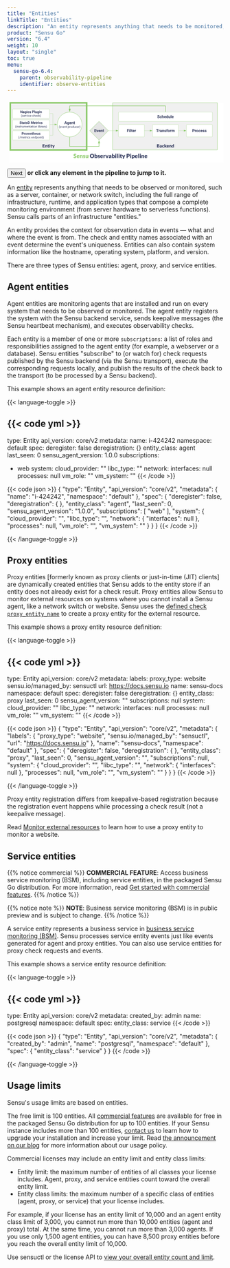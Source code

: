 ```yaml
---
title: "Entities"
linkTitle: "Entities"
description: "An entity represents anything that needs to be monitored, including the full range of infrastructure, runtime, and application types that compose a complete monitoring environment, from server hardware to serverless functions. Read this doc to learn about entities."
product: "Sensu Go"
version: "6.4"
weight: 10
layout: "single"
toc: true
menu:
  sensu-go-6.4:
    parent: observability-pipeline
    identifier: observe-entities
---
```


<svg xmlns="http://www.w3.org/2000/svg" xmlns:xlink="http://www.w3.org/1999/xlink" xmlns:lucid="lucid" viewBox="0 0 1400 405" preserveAspectRatio="xMidYMid meet"><g transform="translate(14.423076923077076 20)" lucid:page-tab-id="0_0"><path d="M0 0h1823.08v553.85H0z" fill="#fff"/><a xlink:href="../observe-schedule/" target="_top"><path d="M668.26 0H1346v304.26H668.26z" stroke="#89c967" stroke-width="2" fill="#f0f0f0"/><path class="lucid-link lucid-hotspot lucid-overlay-hotspot" d="M668.26 0H1346v304.26H668.26z" fill="none"/></a><a xlink:href="../observe-filter/" target="_top"><path d="M706 143c0-1.66 1.34-3 3-3h161.7c1.67 0 3 1.34 3 3v74c0 1.66-1.33 3-3 3H709c-1.66 0-3-1.34-3-3z" stroke="#89c967" fill="#fff"/><use xlink:href="#a" transform="matrix(1,0,0,1,711.0000194281504,145) translate(49.23988381410256 43.76402243589744)"/><path class="lucid-link lucid-hotspot lucid-overlay-hotspot" d="M706 143c0-1.66 1.34-3 3-3h161.7c1.67 0 3 1.34 3 3v74c0 1.66-1.33 3-3 3H709c-1.66 0-3-1.34-3-3z" fill="none"/></a><a xlink:href="../observe-transform/" target="_top"><path d="M926 143c0-1.66 1.34-3 3-3h161.7c1.67 0 3 1.34 3 3v74c0 1.66-1.33 3-3 3H929c-1.66 0-3-1.34-3-3z" stroke="#89c967" fill="#fff"/><use xlink:href="#b" transform="matrix(1,0,0,1,931.0000194281495,145) translate(18.72230568910257 43.76402243589744)"/><path class="lucid-link lucid-hotspot lucid-overlay-hotspot" d="M926 143c0-1.66 1.34-3 3-3h161.7c1.67 0 3 1.34 3 3v74c0 1.66-1.33 3-3 3H929c-1.66 0-3-1.34-3-3z" fill="none"/></a><a xlink:href="../observe-process/" target="_top"><path d="M1146 143c0-1.66 1.34-3 3-3h161.7c1.67 0 3 1.34 3 3v74c0 1.66-1.33 3-3 3H1149c-1.66 0-3-1.34-3-3z" stroke="#89c967" fill="#fff"/><use xlink:href="#c" transform="matrix(1,0,0,1,1151.0000194281486,145) translate(32.23142027243589 43.76402243589744)"/><path class="lucid-link lucid-hotspot lucid-overlay-hotspot" d="M1146 143c0-1.66 1.34-3 3-3h161.7c1.67 0 3 1.34 3 3v74c0 1.66-1.33 3-3 3H1149c-1.66 0-3-1.34-3-3z" fill="none"/></a><path d="M641.9 180h47.22" stroke="#89c967" fill="none"/><path d="M641.93 180.5h-1.02l.5-.5-.5-.5h1.03z" fill="#89c967"/><path d="M703.88 180l-14.26 4.64v-9.28z" stroke="#89c967" fill="#89c967"/><path d="M874.7 180h34.42" stroke="#89c967" fill="none"/><path d="M874.72 180.5h-.5v-1h.5z" fill="#89c967"/><path d="M923.88 180l-14.26 4.64v-9.28z" stroke="#89c967" fill="#89c967"/><path d="M1094.7 180h34.42" stroke="#89c967" fill="none"/><path d="M1094.72 180.5h-.5v-1h.5z" fill="#89c967"/><path d="M1143.88 180l-14.26 4.64v-9.28z" stroke="#89c967" fill="#89c967"/><a xlink:href="../observe-entities/" target="_top"><path d="M5.58 0H500v304.26H5.58z" stroke="#89c967" stroke-width="10" fill="#f0f0f0"/><path class="lucid-link lucid-hotspot lucid-overlay-hotspot" d="M5.58 0H500v304.26H5.58z" fill="none"/></a><path d="M261 70h20.43v69.5" stroke="#89c967" fill="none"/><path d="M261 70.5h-.5v-1h.5z" fill="#89c967"/><path d="M281.43 139.5v.5M261 140h31.62" stroke="#89c967" fill="none"/><path d="M261 140.5h-.5v-1h.5z" fill="#89c967"/><path d="M307.38 140l-14.26 4.64v-9.28z" stroke="#89c967" fill="#89c967"/><path d="M261 210h20.43v-69.5" stroke="#89c967" fill="none"/><path d="M261 210.5h-.5v-1h.5z" fill="#89c967"/><path d="M281.43 140.5v-.5" stroke="#89c967" fill="none"/><path d="M390 222.5v58.9h190v-19.37" stroke="#89c967" stroke-width="3" fill="none"/><path d="M390 221h.7l.8-.03v1.57h-3v-1.6z" fill="#89c967"/><path d="M580 246.27l4.64 14.26h-9.28z" stroke="#89c967" stroke-width="3" fill="#89c967"/><a xlink:href="../observe-schedule/" target="_top"><path d="M899.36 260h221v40h-221z" stroke="#000" stroke-opacity="0" stroke-width="2" fill-opacity="0"/><use xlink:href="#d" transform="matrix(1,0,0,1,899.3635801059468,260) translate(53.80288461538462 28.471153846153847)"/><path class="lucid-link lucid-hotspot lucid-overlay-hotspot" d="M899.36 260h221v40h-221z" fill="none"/></a><a xlink:href="../observe-entities/" target="_top"><path d="M141 260h223.6v44.26H141z" stroke="#000" stroke-opacity="0" stroke-width="2" fill-opacity="0"/><use xlink:href="#e" transform="matrix(1,0,0,1,140.98668036289064,260) translate(71.86057692307692 28.471153846153847)"/><path class="lucid-link lucid-hotspot lucid-overlay-hotspot" d="M141 260h223.6v44.26H141z" fill="none"/></a><a xlink:href="../observe-events/" target="_top"><path d="M580 120l60 60-60 60-60-60z" stroke="#89c967" stroke-width="2" fill="#e5e5e5"/><use xlink:href="#f" transform="matrix(1,0,0,1,525,125) translate(23.611478365384613 63.76402243589744)"/><path class="lucid-link lucid-hotspot lucid-overlay-hotspot" d="M580 120l60 60-60 60-60-60z" fill="none"/></a><a xlink:href="../observe-schedule/" target="_top"><path d="M470 140c0 44.18-35.82 80-80 80s-80-35.82-80-80 35.82-80 80-80 80 35.82 80 80z" stroke="#89c967" stroke-width="2" fill="#fff"/><use xlink:href="#g" transform="matrix(1,0,0,1,315,65) translate(40.61373197115385 72.49599358974359)"/><use xlink:href="#h" transform="matrix(1,0,0,1,315,65) translate(4.678109975961533 96.59705528846155)"/><use xlink:href="#i" transform="matrix(1,0,0,1,315,65) translate(62.35163762019231 96.59705528846155)"/><path class="lucid-link lucid-hotspot lucid-overlay-hotspot" d="M470 140c0 44.18-35.82 80-80 80s-80-35.82-80-80 35.82-80 80-80 80 35.82 80 80z" fill="none"/></a><path d="M390 221.5V261h10.35v-44.62" stroke="#000" stroke-opacity="0" fill="none"/><path d="M400.35 201.62l4.64 14.26h-9.28z" stroke="#000" stroke-opacity="0" fill-opacity="0"/><a xlink:href="../observe-schedule/" target="_top"><path d="M20 43c0-1.66 1.34-3 3-3h234c1.66 0 3 1.34 3 3v54c0 1.66-1.34 3-3 3H23c-1.66 0-3-1.34-3-3z" stroke="#89c967" fill="#fff"/><use xlink:href="#j" transform="matrix(1,0,0,1,25,45) translate(44.63585486778845 21.400490785256405)"/><use xlink:href="#k" transform="matrix(1,0,0,1,25,45) translate(121.06908553685898 21.400490785256405)"/><use xlink:href="#l" transform="matrix(1,0,0,1,25,45) translate(50.15249399038461 44.719050480769226)"/><use xlink:href="#m" transform="matrix(1,0,0,1,25,45) translate(122.50262920673077 44.719050480769226)"/><path class="lucid-link lucid-hotspot lucid-overlay-hotspot" d="M20 43c0-1.66 1.34-3 3-3h234c1.66 0 3 1.34 3 3v54c0 1.66-1.34 3-3 3H23c-1.66 0-3-1.34-3-3z" fill="none"/></a><a xlink:href="../observe-schedule/" target="_top"><path d="M20 113c0-1.66 1.34-3 3-3h234c1.66 0 3 1.34 3 3v54c0 1.66-1.34 3-3 3H23c-1.66 0-3-1.34-3-3z" stroke="#89c967" fill="#fff"/><use xlink:href="#n" transform="matrix(1,0,0,1,25,115) translate(40.292186247996796 21.400490785256405)"/><use xlink:href="#o" transform="matrix(1,0,0,1,25,115) translate(112.97879732572116 21.400490785256405)"/><use xlink:href="#p" transform="matrix(1,0,0,1,25,115) translate(11.991436298076906 44.719050480769226)"/><use xlink:href="#q" transform="matrix(1,0,0,1,25,115) translate(158.83263221153848 44.719050480769226)"/><path class="lucid-link lucid-hotspot lucid-overlay-hotspot" d="M20 113c0-1.66 1.34-3 3-3h234c1.66 0 3 1.34 3 3v54c0 1.66-1.34 3-3 3H23c-1.66 0-3-1.34-3-3z" fill="none"/></a><a xlink:href="../observe-schedule/" target="_top"><path d="M20 183c0-1.66 1.34-3 3-3h234c1.66 0 3 1.34 3 3v54c0 1.66-1.34 3-3 3H23c-1.66 0-3-1.34-3-3z" stroke="#89c967" fill="#fff"/><use xlink:href="#r" transform="matrix(1,0,0,1,25,185) translate(53.57515775240384 21.400490785256405)"/><use xlink:href="#s" transform="matrix(1,0,0,1,25,185) translate(32.30675330528845 44.719050480769226)"/><use xlink:href="#t" transform="matrix(1,0,0,1,25,185) translate(116.04698768028847 44.719050480769226)"/><path class="lucid-link lucid-hotspot lucid-overlay-hotspot" d="M20 183c0-1.66 1.34-3 3-3h234c1.66 0 3 1.34 3 3v54c0 1.66-1.34 3-3 3H23c-1.66 0-3-1.34-3-3z" fill="none"/></a><a xlink:href="../" target="_top"><path d="M400 320h507.7v44H400z" stroke="#000" stroke-opacity="0" stroke-width="2" fill-opacity="0"/><use xlink:href="#u" transform="matrix(1,0,0,1,400,320) translate(14.36940418397478 36.19764280232888)"/><use xlink:href="#v" transform="matrix(1,0,0,1,400,320) translate(119.95503095996753 36.19764280232888)"/><use xlink:href="#w" transform="matrix(1,0,0,1,400,320) translate(356.5049763247307 36.19764280232888)"/><path class="lucid-link lucid-hotspot lucid-overlay-hotspot" d="M400 320h507.7v44H400z" fill="none"/></a><a xlink:href="../observe-schedule/" target="_top"><path d="M706 63c0-1.66 1.34-3 3-3h601.7c1.67 0 3 1.34 3 3v54c0 1.66-1.33 3-3 3H709c-1.66 0-3-1.34-3-3z" stroke="#89c967" fill="#fff"/><use xlink:href="#x" transform="matrix(1,0,0,1,711.0000194281504,65) translate(245.60206330128204 33.76402243589744)"/><path class="lucid-link lucid-hotspot lucid-overlay-hotspot" d="M706 63c0-1.66 1.34-3 3-3h601.7c1.67 0 3 1.34 3 3v54c0 1.66-1.33 3-3 3H709c-1.66 0-3-1.34-3-3z" fill="none"/></a><path d="M518.1 180h-23.3v-40h-7.42" stroke="#000" stroke-opacity="0" fill="none"/><path d="M472.62 140l14.26-4.64v9.28z" stroke="#000" stroke-opacity="0" fill-opacity="0"/><path d="M1009.86 58V20H390v18.38" stroke="#89c967" stroke-width="3" fill="none"/><path d="M1011.36 59.5h-3v-1.54h3z" fill="#89c967"/><path d="M390 54.15l-4.64-14.27h9.28z" stroke="#89c967" stroke-width="3" fill="#89c967"/><defs><path fill="#2c3458" d="M1006-595H430V0H130v-1456h948v243H430v376h576v242" id="y"/><path fill="#2c3458" d="M416 0H126v-1082h290V0zM271-1212c-92 0-162-61-162-150s68-149 162-149c93 0 162 60 162 149s-70 150-162 150" id="z"/><path fill="#2c3458" d="M416 0H126v-1536h290V0" id="A"/><path fill="#2c3458" d="M457-330c2 83 25 111 111 112 32 0 60-2 85-7V-6c-57 17-115 26-175 26-203 0-310-102-310-307v-583H10v-212h158v-266h289v266h185v212H457v540" id="B"/><path fill="#2c3458" d="M1031-175C952-60 797 20 609 20 287 20 60-206 72-543c12-330 180-559 505-559 309 0 482 214 477 537v118H365c15 134 115 234 263 234 111 0 198-40 261-121zM770-644c5-139-62-226-194-224-130 1-191 97-208 224h402" id="C"/><path fill="#2c3458" d="M719-811c-143-24-279 1-319 103V0H111v-1082h273l8 129c74-124 180-175 331-136" id="D"/><g id="a"><use transform="matrix(0.012520032051282052,0,0,0.012520032051282052,0,0)" xlink:href="#y"/><use transform="matrix(0.012520032051282052,0,0,0.012520032051282052,14.047475961538462,0)" xlink:href="#z"/><use transform="matrix(0.012520032051282052,0,0,0.012520032051282052,20.845853365384617,0)" xlink:href="#A"/><use transform="matrix(0.012520032051282052,0,0,0.012520032051282052,27.64423076923077,0)" xlink:href="#B"/><use transform="matrix(0.012520032051282052,0,0,0.012520032051282052,36.30809294871795,0)" xlink:href="#C"/><use transform="matrix(0.012520032051282052,0,0,0.012520032051282052,50.16776842948718,0)" xlink:href="#D"/></g><path fill="#2c3458" d="M1226-1213H780V0H480v-1213H40v-243h1186v243" id="E"/><path fill="#2c3458" d="M552-1102c254-4 435 134 435 383v469c1 103 15 180 43 233V0H738c-13-26-23-58-29-97C639-19 548 20 436 20 238 20 64-113 68-304c5-258 212-357 496-357h133c11-137-29-227-160-227-90 0-156 45-156 131H92c15-231 213-342 460-345zM357-325c0 76 61 124 142 124 88 0 168-45 198-105v-186H589c-152 2-232 51-232 167" id="F"/><path fill="#2c3458" d="M750-692c-1-124-48-174-173-175-81 0-142 35-183 104V0H105v-1082h272l9 125c77-97 181-145 311-145 244 0 342 151 342 403V0H750v-692" id="G"/><path fill="#2c3458" d="M529-185c94 0 168-33 168-114 0-35-18-63-53-83s-91-39-168-55C219-491 90-600 90-765c0-208 203-337 432-337 246 0 451 124 453 349H686c-2-91-62-143-165-143-86 0-151 41-153 117 0 32 16 57 46 77 63 43 257 69 335 100 151 60 229 153 229 291C978-13 554 93 282-28 162-81 60-190 56-344h274c5 106 86 159 199 159" id="H"/><path fill="#2c3458" d="M190-1174c-11-296 244-440 544-363l-3 224c-24-6-53-9-88-9-109 0-163 51-163 153v87h215v212H480V0H190v-870H29v-212h161v-92" id="I"/><path fill="#2c3458" d="M579 20C257 20 58-214 66-551c8-331 182-551 511-551 324 0 514 231 514 572 0 319-198 550-512 550zm-2-888c-169 0-222 141-222 338 0 181 61 317 224 317 170 0 223-137 223-338 0-178-64-317-225-317" id="J"/><path fill="#2c3458" d="M741-689c-2-124-40-177-163-178-82 0-141 34-178 102V0H111v-1082h271l9 121c77-94 180-141 311-141 139 0 235 55 287 165 76-110 184-165 325-165 249 0 348 151 348 411V0h-290v-690c-2-123-39-176-163-177-87 0-147 41-180 124l1 743H741v-689" id="K"/><g id="b"><use transform="matrix(0.012520032051282052,0,0,0.012520032051282052,0,0)" xlink:href="#E"/><use transform="matrix(0.012520032051282052,0,0,0.012520032051282052,15.049078525641026,0)" xlink:href="#D"/><use transform="matrix(0.012520032051282052,0,0,0.012520032051282052,24.025941506410255,0)" xlink:href="#F"/><use transform="matrix(0.012520032051282052,0,0,0.012520032051282052,37.77293669871795,0)" xlink:href="#G"/><use transform="matrix(0.012520032051282052,0,0,0.012520032051282052,52.13341346153847,0)" xlink:href="#H"/><use transform="matrix(0.012520032051282052,0,0,0.012520032051282052,65.31700721153845,0)" xlink:href="#I"/><use transform="matrix(0.012520032051282052,0,0,0.012520032051282052,74.50671073717947,0)" xlink:href="#J"/><use transform="matrix(0.012520032051282052,0,0,0.012520032051282052,89.00490785256409,0)" xlink:href="#D"/><use transform="matrix(0.012520032051282052,0,0,0.012520032051282052,98.35737179487178,0)" xlink:href="#K"/></g><path fill="#2c3458" d="M1245-974c0 302-233 466-552 461H430V0H130v-1456h568c323 5 547 167 547 482zm-303 2c1-143-93-241-237-241H430v457h268c151 1 244-71 244-216" id="L"/><path fill="#2c3458" d="M355-556c-2 203 30 338 206 343 102 3 181-63 182-161h271C1001-128 821 17 566 20 242 24 66-212 66-554c0-320 184-548 498-548 262 0 451 167 450 423H743c-1-108-75-193-184-189-162 6-202 123-204 312" id="M"/><g id="c"><use transform="matrix(0.012520032051282052,0,0,0.012520032051282052,0,0)" xlink:href="#L"/><use transform="matrix(0.012520032051282052,0,0,0.012520032051282052,16.53896233974359,0)" xlink:href="#D"/><use transform="matrix(0.012520032051282052,0,0,0.012520032051282052,25.44070512820513,0)" xlink:href="#J"/><use transform="matrix(0.012520032051282052,0,0,0.012520032051282052,39.93890224358975,0)" xlink:href="#M"/><use transform="matrix(0.012520032051282052,0,0,0.012520032051282052,53.310296474358985,0)" xlink:href="#C"/><use transform="matrix(0.012520032051282052,0,0,0.012520032051282052,67.16997195512822,0)" xlink:href="#H"/><use transform="matrix(0.012520032051282052,0,0,0.012520032051282052,80.35356570512822,0)" xlink:href="#H"/></g><path fill="#2c3458" d="M966-754c170 42 282 125 282 315 0 303-231 439-546 439H120v-1457h536c319 4 558 86 558 394 0 177-112 257-248 309zm-52 308c1-132-85-172-220-172H458v363h238c138 0 217-58 218-191zm-38-577c0-140-81-181-220-181H458v360c201-1 418 30 418-179" id="N"/><path fill="#2c3458" d="M572-1057c257 0 406 153 406 409V0c-68-4-160 9-208-12-30-14-45-72-60-107C623-47 539 18 382 16 189 13 70-77 70-270c0-183 145-251 311-298 78-21 176-33 295-36 8-132-26-216-144-216-125 0-159 78-268 78-94 0-104-95-146-151 112-100 257-164 454-164zM366-285c-2 73 41 96 114 96 97 0 140-35 196-89v-144c-104 4-184 15-248 46-39 19-61 43-62 91" id="O"/><path fill="#2c3458" d="M958-162C862-50 728 16 528 16 297 16 159-117 90-293c-49-124-51-307-4-437 70-194 223-323 484-323 177 0 287 60 380 153-36 45-67 98-109 136-73 33-113-34-174-50-21-5-46-11-77-11-169 4-215 131-220 304-6 205 103 354 302 295 57-17 74-74 140-74 25 0 42 10 56 27" id="P"/><path fill="#2c3458" d="M430-1497v839c57 1 95 0 120-37l196-292c22-33 48-50 100-50h284L862-668c-25 34-54 60-90 82 30 23 56 53 78 90L1142 0H862c-52-1-83-16-102-52L564-419c-19-31-28-40-74-40h-60V0H120v-1497h310" id="Q"/><path fill="#2c3458" d="M1024-162C926-48 781 16 578 16 325 16 169-111 94-299c-49-123-59-309-6-439 74-183 225-315 476-315 298 0 466 176 466 475 0 66-3 115-70 115H362c16 155 90 243 244 247 98 2 155-39 218-71 37-18 85-16 110 14zM752-643c-3-120-60-196-182-196-129 0-185 80-205 196h387" id="R"/><path fill="#2c3458" d="M612-820c-81 1-134 39-182 81V0H120v-1037h192c70-3 79 59 94 112 74-70 159-128 302-128 236 0 352 157 352 394V0H750v-659c0-96-44-162-138-161" id="S"/><path fill="#2c3458" d="M494-1057c110-3 175 36 236 85v-525h310V0H848c-79 3-80-75-100-131C671-51 581 16 426 16 225 16 127-123 78-290c-38-128-40-313 4-440 62-181 183-321 412-327zM370-515c0 153 21 293 164 293 98 0 150-43 196-97v-440c-41-45-87-70-162-70-160 0-198 144-198 314" id="T"/><g id="d"><use transform="matrix(0.014423076923076924,0,0,0.014423076923076924,0,0)" xlink:href="#N"/><use transform="matrix(0.014423076923076924,0,0,0.014423076923076924,18.923076923076923,0)" xlink:href="#O"/><use transform="matrix(0.014423076923076924,0,0,0.014423076923076924,34.47115384615385,0)" xlink:href="#P"/><use transform="matrix(0.014423076923076924,0,0,0.014423076923076924,48.49038461538461,0)" xlink:href="#Q"/><use transform="matrix(0.014423076923076924,0,0,0.014423076923076924,64.24038461538461,0)" xlink:href="#R"/><use transform="matrix(0.014423076923076924,0,0,0.014423076923076924,79.9326923076923,0)" xlink:href="#S"/><use transform="matrix(0.014423076923076924,0,0,0.014423076923076924,96.66346153846153,0)" xlink:href="#T"/></g><path fill="#2c3458" d="M1058-1457v260H460v340h458v250H460v347h598V0H120v-1457h938" id="U"/><path fill="#2c3458" d="M774-74c-71 55-172 90-290 90-196 0-304-108-304-303v-536c-70 1-146 12-146-61v-121l165-32 61-253c16-78 146-38 230-48v303h252v212H490v515c0 45 23 83 68 83 48 0 88-50 122 4" id="V"/><path fill="#2c3458" d="M440-1037V0H130v-1037h310zm-154-466c113 0 190 70 190 182 0 111-79 180-190 180-109 0-184-71-184-180 0-110 74-182 184-182" id="W"/><path fill="#2c3458" d="M544 269c-20 41-37 60-98 60H214L414-91 0-1037h274c46-1 73 23 84 54 69 190 150 371 209 571 68-189 134-380 199-571 10-28 45-55 82-54h250" id="X"/><g id="e"><use transform="matrix(0.014423076923076924,0,0,0.014423076923076924,0,0)" xlink:href="#U"/><use transform="matrix(0.014423076923076924,0,0,0.014423076923076924,16.298076923076923,0)" xlink:href="#S"/><use transform="matrix(0.014423076923076924,0,0,0.014423076923076924,33.02884615384615,0)" xlink:href="#V"/><use transform="matrix(0.014423076923076924,0,0,0.014423076923076924,44.56730769230769,0)" xlink:href="#W"/><use transform="matrix(0.014423076923076924,0,0,0.014423076923076924,52.78846153846154,0)" xlink:href="#V"/><use transform="matrix(0.014423076923076924,0,0,0.014423076923076924,64.32692307692308,0)" xlink:href="#X"/></g><path fill="#2c3458" d="M1006-631H430v390h676V0H130v-1456h974v243H430v347h576v235" id="Y"/><path fill="#2c3458" d="M516-353l201-729h302L654 0H378L13-1082h302" id="Z"/><g id="f"><use transform="matrix(0.012520032051282052,0,0,0.012520032051282052,0,0)" xlink:href="#Y"/><use transform="matrix(0.012520032051282052,0,0,0.012520032051282052,14.097556089743591,0)" xlink:href="#Z"/><use transform="matrix(0.012520032051282052,0,0,0.012520032051282052,26.893028846153847,0)" xlink:href="#C"/><use transform="matrix(0.012520032051282052,0,0,0.012520032051282052,40.75270432692308,0)" xlink:href="#G"/><use transform="matrix(0.012520032051282052,0,0,0.012520032051282052,55.11318108974359,0)" xlink:href="#B"/></g><path fill="#2c3458" d="M952-300H426L326 0H7l542-1456h278L1372 0h-319zM507-543h364l-183-545" id="aa"/><path fill="#2c3458" d="M505 20C221 18 69-239 69-549c0-302 153-553 438-553 119 0 211 41 277 122l12-102h262V-36c-8 305-208 458-520 462-160 1-335-76-403-170L263 80c72 81 159 121 262 121 172 1 260-107 243-294C701-18 614 20 505 20zm76-887c-165 0-223 147-223 339 0 172 66 314 221 314 88 0 151-33 189-99v-455c-39-66-101-99-187-99" id="ab"/><g id="g"><use transform="matrix(0.012520032051282052,0,0,0.012520032051282052,0,0)" xlink:href="#aa"/><use transform="matrix(0.012520032051282052,0,0,0.012520032051282052,17.252604166666668,0)" xlink:href="#ab"/><use transform="matrix(0.012520032051282052,0,0,0.012520032051282052,31.888521634615387,0)" xlink:href="#C"/><use transform="matrix(0.012520032051282052,0,0,0.012520032051282052,45.74819711538462,0)" xlink:href="#G"/><use transform="matrix(0.012520032051282052,0,0,0.012520032051282052,60.10867387820513,0)" xlink:href="#B"/></g><path fill="#2c3458" d="M319-664C304-226 428 158 661 357l-38 113c-89-49-172-133-254-248C142-97 71-578 194-1025c67-244 240-513 429-618l38 122c-201 153-330 502-342 857" id="ac"/><path fill="#2c3458" d="M599-131c141 0 220-65 285-146l113 88C906-50 770 20 589 20 281 21 93-214 93-545c0-223 93-397 233-485 74-48 154-72 240-72 300 2 449 218 445 537v77H278c0 197 129 357 321 357zm227-509c-3-180-88-310-260-310-170 0-264 140-282 310h542" id="ad"/><path fill="#2c3458" d="M497-251l268-831h189L566 0H425L33-1082h189" id="ae"/><path fill="#2c3458" d="M589-945c-131 0-219 81-264 174V0H140v-1082h175l6 136c83-104 191-156 324-156 229 0 346 129 346 387V0H806v-716c-2-153-65-229-217-229" id="af"/><path fill="#2c3458" d="M456 20C285 20 205-92 206-268v-671H9v-143h197v-262h185v262h202v143H391v671c-9 125 92 149 207 118V0c-49 13-96 20-142 20" id="ag"/><g id="h"><use transform="matrix(0.00939002403846154,0,0,0.00939002403846154,0,0)" xlink:href="#ac"/><use transform="matrix(0.00939002403846154,0,0,0.00939002403846154,6.5730168269230775,0)" xlink:href="#ad"/><use transform="matrix(0.00939002403846154,0,0,0.00939002403846154,16.639122596153847,0)" xlink:href="#ae"/><use transform="matrix(0.00939002403846154,0,0,0.00939002403846154,25.831956129807693,0)" xlink:href="#ad"/><use transform="matrix(0.00939002403846154,0,0,0.00939002403846154,36.02013221153847,0)" xlink:href="#af"/><use transform="matrix(0.00939002403846154,0,0,0.00939002403846154,46.63085937500001,0)" xlink:href="#ag"/></g><path fill="#2c3458" d="M632-1102c291 0 422 251 422 573 0 297-141 548-419 549-131 0-235-42-310-125v521H140v-1498h169l9 120c75-93 180-140 314-140zm-53 971c207 0 290-180 290-419 0-218-92-395-292-395-112 0-196 50-252 149v517c55 99 140 148 254 148" id="ah"/><path fill="#2c3458" d="M663-916c-163-27-288 18-338 148V0H140v-1082h180l3 125c61-97 147-145 258-145 36 0 63 5 82 14v172" id="ai"/><path fill="#2c3458" d="M584 20C278 26 81-227 91-551c10-320 175-545 491-551 308-5 503 247 494 573-9 322-175 543-492 549zm-2-970c-208 0-305 185-305 421 0 216 106 398 307 398 211 0 307-186 307-420 0-214-109-399-309-399" id="aj"/><path fill="#2c3458" d="M520 20C244 20 95-247 95-550c0-298 151-550 427-552 127 0 227 43 301 130v-564h185V0H838l-9-116C755-25 652 20 520 20zm48-965c-210 0-288 177-288 416 0 218 87 392 286 392 117 0 203-53 257-158v-497c-55-102-140-153-255-153" id="ak"/><path fill="#2c3458" d="M491 20c-241-1-355-148-355-398v-704h185v699c0 164 67 246 200 246 141 0 235-53 282-158v-787h185V0H812l-4-107C736-22 630 20 491 20" id="al"/><path fill="#2c3458" d="M277-555c0 244 77 420 297 424 127 2 249-93 255-210h175C980-127 805 20 574 20 258 20 81-222 92-562c11-319 164-533 481-540 237-5 426 165 431 392H829c-7-133-115-242-256-240-209 4-296 166-296 395" id="am"/><path fill="#2c3458" d="M38 357C331 141 457-487 337-984c-53-219-157-429-299-546l39-113c190 106 362 378 431 621 75 268 76 597 0 868C440 88 266 365 77 470" id="an"/><g id="i"><use transform="matrix(0.00939002403846154,0,0,0.00939002403846154,0,0)" xlink:href="#ah"/><use transform="matrix(0.00939002403846154,0,0,0.00939002403846154,10.789137620192308,0)" xlink:href="#ai"/><use transform="matrix(0.00939002403846154,0,0,0.00939002403846154,17.108623798076927,0)" xlink:href="#aj"/><use transform="matrix(0.00939002403846154,0,0,0.00939002403846154,28.076171875000007,0)" xlink:href="#ak"/><use transform="matrix(0.00939002403846154,0,0,0.00939002403846154,38.921649639423094,0)" xlink:href="#al"/><use transform="matrix(0.00939002403846154,0,0,0.00939002403846154,49.52298677884617,0)" xlink:href="#am"/><use transform="matrix(0.00939002403846154,0,0,0.00939002403846154,59.589092548076934,0)" xlink:href="#ad"/><use transform="matrix(0.00939002403846154,0,0,0.00939002403846154,69.77726862980771,0)" xlink:href="#ai"/><use transform="matrix(0.00939002403846154,0,0,0.00939002403846154,76.28455528846155,0)" xlink:href="#an"/></g><path fill="#2c3458" d="M1314 0h-300L430-958V0H130v-1456h300l585 960v-960h299V0" id="ao"/><g id="j"><use transform="matrix(0.010955028044871796,0,0,0.010955028044871796,0,0)" xlink:href="#ao"/><use transform="matrix(0.010955028044871796,0,0,0.010955028044871796,15.840970552884617,0)" xlink:href="#F"/><use transform="matrix(0.010955028044871796,0,0,0.010955028044871796,27.86959134615385,0)" xlink:href="#ab"/><use transform="matrix(0.010955028044871796,0,0,0.010955028044871796,40.67601913060898,0)" xlink:href="#z"/><use transform="matrix(0.010955028044871796,0,0,0.010955028044871796,46.624599358974365,0)" xlink:href="#J"/><use transform="matrix(0.010955028044871796,0,0,0.010955028044871796,59.310521834935905,0)" xlink:href="#H"/></g><path fill="#2c3458" d="M463 20c-241-1-359-147-359-393v-709h289v699c0 113 51 169 154 169 98 0 165-34 202-102v-766h290V0H767l-8-110C688-23 589 20 463 20" id="ap"/><g id="k"><use transform="matrix(0.010955028044871796,0,0,0.010955028044871796,0,0)" xlink:href="#L"/><use transform="matrix(0.010955028044871796,0,0,0.010955028044871796,14.471592047275642,0)" xlink:href="#A"/><use transform="matrix(0.010955028044871796,0,0,0.010955028044871796,20.42017227564103,0)" xlink:href="#ap"/><use transform="matrix(0.010955028044871796,0,0,0.010955028044871796,32.97463441506411,0)" xlink:href="#ab"/><use transform="matrix(0.010955028044871796,0,0,0.010955028044871796,45.78106219951925,0)" xlink:href="#z"/><use transform="matrix(0.010955028044871796,0,0,0.010955028044871796,51.72964242788463,0)" xlink:href="#G"/></g><path fill="#2c3458" d="M538-131c121 0 232-49 232-156 0-50-20-88-56-117-73-60-334-92-420-143-92-55-162-110-162-238 0-190 192-317 400-317 223 0 414 129 413 338H759c0-108-110-186-227-186-119 0-215 53-215 159 0 45 18 78 53 101 76 52 331 90 416 139 98 57 169 115 169 251C955-92 760 20 538 20c-176 0-314-68-386-174-38-55-57-115-57-179h185c6 129 116 202 258 202" id="aq"/><path fill="#2c3458" d="M341 0H156v-1082h185V0zm-91-1264c-68 0-108-42-109-105 0-62 41-107 109-107s110 44 110 107-42 105-110 105" id="ar"/><g id="l"><use transform="matrix(0.00939002403846154,0,0,0.00939002403846154,0,0)" xlink:href="#ac"/><use transform="matrix(0.00939002403846154,0,0,0.00939002403846154,6.5730168269230775,0)" xlink:href="#aq"/><use transform="matrix(0.00939002403846154,0,0,0.00939002403846154,16.488882211538463,0)" xlink:href="#ad"/><use transform="matrix(0.00939002403846154,0,0,0.00939002403846154,26.677058293269234,0)" xlink:href="#ai"/><use transform="matrix(0.00939002403846154,0,0,0.00939002403846154,33.35336538461539,0)" xlink:href="#ae"/><use transform="matrix(0.00939002403846154,0,0,0.00939002403846154,42.66826923076923,0)" xlink:href="#ar"/><use transform="matrix(0.00939002403846154,0,0,0.00939002403846154,47.33511117788462,0)" xlink:href="#am"/><use transform="matrix(0.00939002403846154,0,0,0.00939002403846154,57.40121694711539,0)" xlink:href="#ad"/></g><path fill="#2c3458" d="M589-945c-131 0-219 81-264 174V0H140v-1536h185v585c82-101 189-151 320-151 229 0 346 129 346 387V0H806v-716c-2-153-65-229-217-229" id="as"/><path fill="#2c3458" d="M442-501L326-380V0H141v-1536h185v929c135-169 291-317 436-475h225L566-630 1036 0H819" id="at"/><g id="m"><use transform="matrix(0.00939002403846154,0,0,0.00939002403846154,0,0)" xlink:href="#am"/><use transform="matrix(0.00939002403846154,0,0,0.00939002403846154,10.06610576923077,0)" xlink:href="#as"/><use transform="matrix(0.00939002403846154,0,0,0.00939002403846154,20.658052884615387,0)" xlink:href="#ad"/><use transform="matrix(0.00939002403846154,0,0,0.00939002403846154,30.846228966346157,0)" xlink:href="#am"/><use transform="matrix(0.00939002403846154,0,0,0.00939002403846154,40.91233473557693,0)" xlink:href="#at"/><use transform="matrix(0.00939002403846154,0,0,0.00939002403846154,50.65917968750001,0)" xlink:href="#an"/></g><path fill="#2c3458" d="M658-217c127 0 227-49 227-165 0-57-21-98-60-130-79-64-370-142-463-196-162-95-248-210-248-361 0-280 246-403 537-407 213-3 383 84 467 216 45 69 68 147 68 234H886c0-139-96-211-240-211-129 0-232 55-232 169 0 47 24 87 72 119s117 62 210 90c171 51 295 115 373 191s117 171 117 284c-2 272-237 411-528 404C331 13 78-135 69-458h301c0 161 96 241 288 241" id="au"/><path fill="#2c3458" d="M130 0v-1456h448c435 14 673 299 665 762-5 285-130 500-319 606C822-31 708 0 581 0H130zm809-685c9-311-79-526-361-528H430v972h145c252-2 356-181 364-444" id="av"/><g id="n"><use transform="matrix(0.010955028044871796,0,0,0.010955028044871796,0,0)" xlink:href="#au"/><use transform="matrix(0.010955028044871796,0,0,0.010955028044871796,13.792380308493591,0)" xlink:href="#B"/><use transform="matrix(0.010955028044871796,0,0,0.010955028044871796,21.373259715544876,0)" xlink:href="#F"/><use transform="matrix(0.010955028044871796,0,0,0.010955028044871796,33.40188050881411,0)" xlink:href="#B"/><use transform="matrix(0.010955028044871796,0,0,0.010955028044871796,40.982759915865394,0)" xlink:href="#H"/><use transform="matrix(0.010955028044871796,0,0,0.010955028044871796,52.51840444711539,0)" xlink:href="#av"/></g><path fill="#2c3458" d="M522-1456L896-400l372-1056h394V0h-301c-7-379 15-728 30-1085L998 0H792L400-1084c15 357 37 705 30 1084H130v-1456h392" id="aw"/><g id="o"><use transform="matrix(0.010955028044871796,0,0,0.010955028044871796,0,0)" xlink:href="#aw"/><use transform="matrix(0.010955028044871796,0,0,0.010955028044871796,19.6533203125,0)" xlink:href="#C"/><use transform="matrix(0.010955028044871796,0,0,0.010955028044871796,31.78053635817308,0)" xlink:href="#B"/><use transform="matrix(0.010955028044871796,0,0,0.010955028044871796,39.361415765224365,0)" xlink:href="#D"/><use transform="matrix(0.010955028044871796,0,0,0.010955028044871796,47.54482171474359,0)" xlink:href="#z"/><use transform="matrix(0.010955028044871796,0,0,0.010955028044871796,53.49340194310899,0)" xlink:href="#M"/><use transform="matrix(0.010955028044871796,0,0,0.010955028044871796,65.19337189503206,0)" xlink:href="#H"/></g><path fill="#2c3458" d="M1240-945c-141 0-250 95-250 227V0H804v-709c0-157-77-236-231-236-121 0-204 52-249 155V0H139v-1082h175l5 120c79-93 186-140 321-140 151 0 254 58 309 174 69-98 181-174 345-174 237 0 362 126 362 377V0h-185v-714c-2-159-67-231-231-231" id="ax"/><path fill="#2c3458" d="M561-1102c238-4 403 126 403 351v498c0 99 13 178 38 237V0H808c-11-21-19-59-26-114C696-25 593 20 474 20c-199 0-368-130-365-320 4-251 214-359 490-356h180v-85c-1-135-86-212-229-212-115 0-232 67-233 171H131c20-205 206-316 430-320zM294-326c0 117 90 185 207 185 122 0 239-75 278-162v-222H634c-227 0-340 66-340 199" id="ay"/><g id="p"><use transform="matrix(0.00939002403846154,0,0,0.00939002403846154,0,0)" xlink:href="#ac"/><use transform="matrix(0.00939002403846154,0,0,0.00939002403846154,6.5730168269230775,0)" xlink:href="#ar"/><use transform="matrix(0.00939002403846154,0,0,0.00939002403846154,11.239858774038463,0)" xlink:href="#af"/><use transform="matrix(0.00939002403846154,0,0,0.00939002403846154,21.850585937500004,0)" xlink:href="#aq"/><use transform="matrix(0.00939002403846154,0,0,0.00939002403846154,31.76645132211539,0)" xlink:href="#ag"/><use transform="matrix(0.00939002403846154,0,0,0.00939002403846154,38.04837740384616,0)" xlink:href="#ai"/><use transform="matrix(0.00939002403846154,0,0,0.00939002403846154,44.55566406250001,0)" xlink:href="#al"/><use transform="matrix(0.00939002403846154,0,0,0.00939002403846154,55.15700120192309,0)" xlink:href="#ax"/><use transform="matrix(0.00939002403846154,0,0,0.00939002403846154,72.01209435096155,0)" xlink:href="#ad"/><use transform="matrix(0.00939002403846154,0,0,0.00939002403846154,82.20027043269232,0)" xlink:href="#af"/><use transform="matrix(0.00939002403846154,0,0,0.00939002403846154,92.81099759615388,0)" xlink:href="#ag"/><use transform="matrix(0.00939002403846154,0,0,0.00939002403846154,99.09292367788464,0)" xlink:href="#ay"/><use transform="matrix(0.00939002403846154,0,0,0.00939002403846154,109.5534104567308,0)" xlink:href="#ag"/><use transform="matrix(0.00939002403846154,0,0,0.00939002403846154,115.83533653846158,0)" xlink:href="#ar"/><use transform="matrix(0.00939002403846154,0,0,0.00939002403846154,120.50217848557696,0)" xlink:href="#aj"/><use transform="matrix(0.00939002403846154,0,0,0.00939002403846154,131.46972656250003,0)" xlink:href="#af"/></g><path fill="#2c3458" d="M341 0H156v-1536h185V0" id="az"/><path fill="#2c3458" d="M634-1102c292 0 422 254 422 573 0 298-143 547-420 549-137 0-242-48-317-145L310 0H140v-1536h185v573c75-93 178-139 309-139zm-44 965c207 0 281-175 281-413 0-224-79-395-283-395-122 0-210 57-263 170v468c57 113 145 170 265 170" id="aA"/><path fill="#2c3458" d="M494-271l252-811h198L509 167C425 381 299 474 84 421V271c167 16 242-37 283-173l41-110L22-1082h202" id="aB"/><g id="q"><use transform="matrix(0.00939002403846154,0,0,0.00939002403846154,0,0)" xlink:href="#az"/><use transform="matrix(0.00939002403846154,0,0,0.00939002403846154,4.666841947115385,0)" xlink:href="#ar"/><use transform="matrix(0.00939002403846154,0,0,0.00939002403846154,9.33368389423077,0)" xlink:href="#aA"/><use transform="matrix(0.00939002403846154,0,0,0.00939002403846154,20.12282151442308,0)" xlink:href="#ai"/><use transform="matrix(0.00939002403846154,0,0,0.00939002403846154,26.254507211538467,0)" xlink:href="#ay"/><use transform="matrix(0.00939002403846154,0,0,0.00939002403846154,36.71499399038462,0)" xlink:href="#ai"/><use transform="matrix(0.00939002403846154,0,0,0.00939002403846154,43.391301081730774,0)" xlink:href="#aB"/><use transform="matrix(0.00939002403846154,0,0,0.00939002403846154,52.49023437500001,0)" xlink:href="#an"/></g><path fill="#2c3458" d="M750-685c-1-124-48-182-173-182-85 0-146 33-184 98V0H104v-1536h289v572c77-92 173-138 289-138 235 0 357 136 357 409V0H750v-685" id="aC"/><g id="r"><use transform="matrix(0.010955028044871796,0,0,0.010955028044871796,0,0)" xlink:href="#L"/><use transform="matrix(0.010955028044871796,0,0,0.010955028044871796,14.471592047275642,0)" xlink:href="#D"/><use transform="matrix(0.010955028044871796,0,0,0.010955028044871796,22.26061698717949,0)" xlink:href="#J"/><use transform="matrix(0.010955028044871796,0,0,0.010955028044871796,34.94653946314103,0)" xlink:href="#K"/><use transform="matrix(0.010955028044871796,0,0,0.010955028044871796,54.36980418669872,0)" xlink:href="#C"/><use transform="matrix(0.010955028044871796,0,0,0.010955028044871796,66.4970202323718,0)" xlink:href="#B"/><use transform="matrix(0.010955028044871796,0,0,0.010955028044871796,74.07789963942308,0)" xlink:href="#aC"/><use transform="matrix(0.010955028044871796,0,0,0.010955028044871796,86.63236177884616,0)" xlink:href="#C"/><use transform="matrix(0.010955028044871796,0,0,0.010955028044871796,98.75957782451924,0)" xlink:href="#ap"/><use transform="matrix(0.010955028044871796,0,0,0.010955028044871796,111.31403996394232,0)" xlink:href="#H"/></g><path fill="#2c3458" d="M177 125H18l608-1581h158" id="aD"/><g id="s"><use transform="matrix(0.00939002403846154,0,0,0.00939002403846154,0,0)" xlink:href="#ac"/><use transform="matrix(0.00939002403846154,0,0,0.00939002403846154,6.5730168269230775,0)" xlink:href="#aD"/><use transform="matrix(0.00939002403846154,0,0,0.00939002403846154,14.498197115384617,0)" xlink:href="#ax"/><use transform="matrix(0.00939002403846154,0,0,0.00939002403846154,31.35329026442308,0)" xlink:href="#ad"/><use transform="matrix(0.00939002403846154,0,0,0.00939002403846154,41.541466346153854,0)" xlink:href="#ag"/><use transform="matrix(0.00939002403846154,0,0,0.00939002403846154,47.82339242788463,0)" xlink:href="#ai"/><use transform="matrix(0.00939002403846154,0,0,0.00939002403846154,54.33067908653848,0)" xlink:href="#ar"/><use transform="matrix(0.00939002403846154,0,0,0.00939002403846154,58.99752103365386,0)" xlink:href="#am"/><use transform="matrix(0.00939002403846154,0,0,0.00939002403846154,69.06362680288463,0)" xlink:href="#aq"/></g><g id="t"><use transform="matrix(0.00939002403846154,0,0,0.00939002403846154,0,0)" xlink:href="#ad"/><use transform="matrix(0.00939002403846154,0,0,0.00939002403846154,10.18817608173077,0)" xlink:href="#af"/><use transform="matrix(0.00939002403846154,0,0,0.00939002403846154,20.79890324519231,0)" xlink:href="#ak"/><use transform="matrix(0.00939002403846154,0,0,0.00939002403846154,31.644381009615383,0)" xlink:href="#ah"/><use transform="matrix(0.00939002403846154,0,0,0.00939002403846154,42.433518629807686,0)" xlink:href="#aj"/><use transform="matrix(0.00939002403846154,0,0,0.00939002403846154,53.401066706730774,0)" xlink:href="#ar"/><use transform="matrix(0.00939002403846154,0,0,0.00939002403846154,58.06790865384616,0)" xlink:href="#af"/><use transform="matrix(0.00939002403846154,0,0,0.00939002403846154,68.67863581730771,0)" xlink:href="#ag"/><use transform="matrix(0.00939002403846154,0,0,0.00939002403846154,74.96056189903848,0)" xlink:href="#an"/></g><path fill="#89c967" d="M524-252c120-1 200-49 194-169-8-162-195-164-324-209-183-64-330-162-324-410 5-208 127-332 287-396 178-72 447-26 571 54 32 21 62 40 88 64l-84 157c-19 43-73 61-124 33-64-36-131-79-234-79-114 0-188 47-188 150 0 109 114 131 206 161 219 72 447 139 444 429-3 234-123 379-300 445-265 98-584-9-722-154l100-158c22-40 88-51 134-21 74 48 151 104 276 103" id="aE"/><path fill="#89c967" d="M1024-162C926-48 781 16 578 16 325 16 169-111 94-299c-49-123-59-309-6-439 74-183 225-315 476-315 298 0 466 176 466 475 0 66-3 115-70 115H362c16 155 90 243 244 247 98 2 155-39 218-71 37-18 85-16 110 14zM752-643c-3-120-60-196-182-196-129 0-185 80-205 196h387" id="aF"/><path fill="#89c967" d="M612-820c-81 1-134 39-182 81V0H120v-1037h192c70-3 79 59 94 112 74-70 159-128 302-128 236 0 352 157 352 394V0H750v-659c0-96-44-162-138-161" id="aG"/><path fill="#89c967" d="M56-725c5-259 241-361 518-318 104 16 188 63 250 124l-70 109c-15 22-27 35-60 35-81 0-126-60-222-60-69 0-122 24-122 85 0 75 88 87 152 109 156 54 328 97 328 304C830-90 649 16 394 16 236 16 110-38 22-112c35-48 58-109 103-146 116-42 152 74 285 65 73-5 130-23 130-90 0-78-87-92-154-113C219-449 52-505 56-725" id="aH"/><path fill="#89c967" d="M452 16c-236 0-352-157-352-395v-658h310v658c0 97 43 162 138 161 82-1 133-37 182-80v-739h310V0H848c-67 5-80-61-95-112C679-41 594 16 452 16" id="aI"/><g id="u"><use transform="matrix(0.018337205067035907,0,0,0.018337205067035907,0,0)" xlink:href="#aE"/><use transform="matrix(0.018337205067035907,0,0,0.018337205067035907,19.877530292666922,0)" xlink:href="#aF"/><use transform="matrix(0.018337205067035907,0,0,0.018337205067035907,39.82840940560199,0)" xlink:href="#aG"/><use transform="matrix(0.018337205067035907,0,0,0.018337205067035907,61.09956728336364,0)" xlink:href="#aH"/><use transform="matrix(0.018337205067035907,0,0,0.018337205067035907,77.23630774235524,0)" xlink:href="#aI"/></g><path fill="#2c3458" d="M1504-1022c73 177 73 411 0 587-110 265-336 451-702 451-365 0-594-187-704-451-73-177-73-412 0-588 110-265 339-450 704-450s592 187 702 451zM802-264c280 0 410-182 410-465 0-282-131-465-410-465-281 0-412 182-412 465 0 284 130 465 412 465" id="aJ"/><path fill="#2c3458" d="M666 16c-127 3-195-56-255-124C401-53 395 0 326 0H120v-1497h310v570c74-71 163-129 304-126 201 5 299 137 348 303 38 127 40 313-4 439-63 179-182 322-412 327zm124-543c0-153-21-288-164-293-99-3-151 43-196 98v440c40 45 88 70 162 70 160 0 198-144 198-315" id="aK"/><path fill="#2c3458" d="M56-725c5-259 241-361 518-318 104 16 188 63 250 124l-70 109c-15 22-27 35-60 35-81 0-126-60-222-60-69 0-122 24-122 85 0 75 88 87 152 109 156 54 328 97 328 304C830-90 649 16 394 16 236 16 110-38 22-112c35-48 58-109 103-146 116-42 152 74 285 65 73-5 130-23 130-90 0-78-87-92-154-113C219-449 52-505 56-725" id="aL"/><path fill="#2c3458" d="M768-795c-14 65-88 29-146 29-81 0-145 43-192 130V0H120v-1037c73 2 156-8 222 4 64 11 52 105 69 166 65-96 144-190 283-190 47 0 85 11 114 34" id="aM"/><path fill="#2c3458" d="M694 0H412L10-1037h258c43-1 77 23 86 54 69 227 146 446 203 684 58-239 142-456 211-684 10-29 42-55 82-54h246" id="aN"/><path fill="#2c3458" d="M440-1497V0H130v-1497h310" id="aO"/><g id="v"><use transform="matrix(0.018337205067035907,0,0,0.018337205067035907,0,0)" xlink:href="#aJ"/><use transform="matrix(0.018337205067035907,0,0,0.018337205067035907,29.33952810725745,0)" xlink:href="#aK"/><use transform="matrix(0.018337205067035907,0,0,0.018337205067035907,50.6106859850191,0)" xlink:href="#aL"/><use transform="matrix(0.018337205067035907,0,0,0.018337205067035907,66.7474264440107,0)" xlink:href="#R"/><use transform="matrix(0.018337205067035907,0,0,0.018337205067035907,86.69830555694577,0)" xlink:href="#aM"/><use transform="matrix(0.018337205067035907,0,0,0.018337205067035907,101.84483694231743,0)" xlink:href="#aN"/><use transform="matrix(0.018337205067035907,0,0,0.018337205067035907,122.12578574645914,0)" xlink:href="#O"/><use transform="matrix(0.018337205067035907,0,0,0.018337205067035907,141.89329280872386,0)" xlink:href="#aK"/><use transform="matrix(0.018337205067035907,0,0,0.018337205067035907,163.1644506864855,0)" xlink:href="#W"/><use transform="matrix(0.018337205067035907,0,0,0.018337205067035907,173.61665757469598,0)" xlink:href="#aO"/><use transform="matrix(0.018337205067035907,0,0,0.018337205067035907,184.06886446290645,0)" xlink:href="#W"/><use transform="matrix(0.018337205067035907,0,0,0.018337205067035907,194.5210713511169,0)" xlink:href="#V"/><use transform="matrix(0.018337205067035907,0,0,0.018337205067035907,209.19083540474566,0)" xlink:href="#X"/></g><path fill="#2c3458" d="M1220-981c0 346-230 490-586 494H458V0H120v-1457h514c350 4 586 140 586 476zm-338 0c0-152-92-223-248-223H458v462h176c169 2 248-80 248-239" id="aP"/><path fill="#2c3458" d="M666 16c-111 3-175-34-236-85v398H120v-1366h192c78-3 80 73 99 128 76-81 169-148 323-148 201 0 299 140 348 307 38 128 40 313-4 439-63 179-182 321-412 327zm124-543c0-153-21-288-164-293-99-3-151 43-196 98v440c40 45 88 70 162 70 160 0 198-144 198-315" id="aQ"/><g id="w"><use transform="matrix(0.018337205067035907,0,0,0.018337205067035907,0,0)" xlink:href="#aP"/><use transform="matrix(0.018337205067035907,0,0,0.018337205067035907,23.39827366553782,0)" xlink:href="#W"/><use transform="matrix(0.018337205067035907,0,0,0.018337205067035907,33.850480553748284,0)" xlink:href="#aQ"/><use transform="matrix(0.018337205067035907,0,0,0.018337205067035907,55.04828961124179,0)" xlink:href="#R"/><use transform="matrix(0.018337205067035907,0,0,0.018337205067035907,74.99916872417685,0)" xlink:href="#aO"/><use transform="matrix(0.018337205067035907,0,0,0.018337205067035907,85.45137561238732,0)" xlink:href="#W"/><use transform="matrix(0.018337205067035907,0,0,0.018337205067035907,95.90358250059779,0)" xlink:href="#S"/><use transform="matrix(0.018337205067035907,0,0,0.018337205067035907,117.17474037835945,0)" xlink:href="#R"/></g><path fill="#2c3458" d="M488 20C204 20 66-234 66-549c0-305 140-551 424-553 105 0 192 39 261 118v-552h290V0H780l-14-115C694-25 601 20 488 20zM355-528c0 176 51 314 207 314 89 0 152-38 189-113v-427c-36-75-98-113-187-113-139 0-209 113-209 339" id="aR"/><g id="x"><use transform="matrix(0.012520032051282052,0,0,0.012520032051282052,0,0)" xlink:href="#au"/><use transform="matrix(0.012520032051282052,0,0,0.012520032051282052,15.762720352564104,0)" xlink:href="#M"/><use transform="matrix(0.012520032051282052,0,0,0.012520032051282052,29.134114583333336,0)" xlink:href="#aC"/><use transform="matrix(0.012520032051282052,0,0,0.012520032051282052,43.48207131410257,0)" xlink:href="#C"/><use transform="matrix(0.012520032051282052,0,0,0.012520032051282052,57.341746794871796,0)" xlink:href="#aR"/><use transform="matrix(0.012520032051282052,0,0,0.012520032051282052,71.78986378205128,0)" xlink:href="#ap"/><use transform="matrix(0.012520032051282052,0,0,0.012520032051282052,86.13782051282051,0)" xlink:href="#A"/><use transform="matrix(0.012520032051282052,0,0,0.012520032051282052,92.93619791666667,0)" xlink:href="#C"/></g></defs></g>
<!--Source at https://lucid.app/lucidchart/invitations/accept/inv_0e0d981f-ac05-476a-a5ba-155a8fdf9536--></svg>

**<button onclick="window.location.href='../observe-events';">Next</button> or click any element in the pipeline to jump to it.**

An [entity][6] represents anything that needs to be observed or monitored, such as a server, container, or network switch, including the full range of infrastructure, runtime, and application types that compose a complete monitoring environment (from server hardware to serverless functions).
Sensu calls parts of an infrastructure "entities."

An entity provides the context for observation data in events &mdash; what and where the event is from.
The check and entity names associated with an event determine the event's uniqueness.
Entities can also contain system information like the hostname, operating system, platform, and version.

There are three types of Sensu entities: agent, proxy, and service entities.

## Agent entities

Agent entities are monitoring agents that are installed and run on every system that needs to be observed or monitored.
The agent entity registers the system with the Sensu backend service, sends keepalive messages (the Sensu heartbeat mechanism), and executes observability checks.

Each entity is a member of one or more `subscriptions`: a list of roles and responsibilities assigned to the agent entity (for example, a webserver or a database).
Sensu entities "subscribe" to (or watch for) check requests published by the Sensu backend (via the Sensu transport), execute the corresponding requests locally, and publish the results of the check back to the transport (to be processed by a Sensu backend).

This example shows an agent entity resource definition:

{{< language-toggle >}}

{{< code yml >}}
---
type: Entity
api_version: core/v2
metadata:
  name: i-424242
  namespace: default
spec:
  deregister: false
  deregistration: {}
  entity_class: agent
  last_seen: 0
  sensu_agent_version: 1.0.0
  subscriptions:
  - web
  system:
    cloud_provider: ""
    libc_type: ""
    network:
      interfaces: null
    processes: null
    vm_role: ""
    vm_system: ""
{{< /code >}}

{{< code json >}}
{
  "type": "Entity",
  "api_version": "core/v2",
  "metadata": {
    "name": "i-424242",
    "namespace": "default"
  },
  "spec": {
    "deregister": false,
    "deregistration": {
    },
    "entity_class": "agent",
    "last_seen": 0,
    "sensu_agent_version": "1.0.0",
    "subscriptions": [
      "web"
    ],
    "system": {
      "cloud_provider": "",
      "libc_type": "",
      "network": {
        "interfaces": null
      },
      "processes": null,
      "vm_role": "",
      "vm_system": ""
    }
  }
}
{{< /code >}}

{{< /language-toggle >}}

## Proxy entities

Proxy entities [formerly known as proxy clients or just-in-time (JIT) clients] are dynamically created entities that Sensu adds to the entity store if an entity does not already exist for a check result.
Proxy entities allow Sensu to monitor external resources on systems where you cannot install a Sensu agent, like a network switch or website.
Sensu uses the [defined check `proxy_entity_name`][7] to create a proxy entity for the external resource.

This example shows a proxy entity resource definition:

{{< language-toggle >}}

{{< code yml >}}
---
type: Entity
api_version: core/v2
metadata:
  labels:
    proxy_type: website
    sensu.io/managed_by: sensuctl
    url: https://docs.sensu.io
  name: sensu-docs
  namespace: default
spec:
  deregister: false
  deregistration: {}
  entity_class: proxy
  last_seen: 0
  sensu_agent_version: ""
  subscriptions: null
  system:
    cloud_provider: ""
    libc_type: ""
    network:
      interfaces: null
    processes: null
    vm_role: ""
    vm_system: ""
{{< /code >}}

{{< code json >}}
{
  "type": "Entity",
  "api_version": "core/v2",
  "metadata": {
    "labels": {
      "proxy_type": "website",
      "sensu.io/managed_by": "sensuctl",
      "url": "https://docs.sensu.io"
    },
    "name": "sensu-docs",
    "namespace": "default"
  },
  "spec": {
    "deregister": false,
    "deregistration": {
    },
    "entity_class": "proxy",
    "last_seen": 0,
    "sensu_agent_version": "",
    "subscriptions": null,
    "system": {
      "cloud_provider": "",
      "libc_type": "",
      "network": {
        "interfaces": null
      },
      "processes": null,
      "vm_role": "",
      "vm_system": ""
    }
  }
}
{{< /code >}}

{{< /language-toggle >}}

Proxy entity registration differs from keepalive-based registration because the registration event happens while processing a check result (not a keepalive message).

Read [Monitor external resources][1] to learn how to use a proxy entity to monitor a website.

## Service entities

{{% notice commercial %}}
**COMMERCIAL FEATURE**: Access business service monitoring (BSM), including service entities, in the packaged Sensu Go distribution.
For more information, read [Get started with commercial features](../../commercial/).
{{% /notice %}}

{{% notice note %}}
**NOTE**: Business service monitoring (BSM) is in public preview and is subject to change. 
{{% /notice %}}

A service entity represents a business service in [business service monitoring (BSM)][8].
Sensu processes service entity events just like events generated for agent and proxy entities.
You can also use service entities for proxy check requests and events.

This example shows a service entity resource definition:

{{< language-toggle >}}

{{< code yml >}}
---
type: Entity
api_version: core/v2
metadata:
  created_by: admin
  name: postgresql
  namespace: default
spec:
  entity_class: service
{{< /code >}}

{{< code json >}}
{
  "type": "Entity",
  "api_version": "core/v2",
  "metadata": {
    "created_by": "admin",
    "name": "postgresql",
    "namespace": "default"
  },
  "spec": {
    "entity_class": "service"
  }
}
{{< /code >}}

{{< /language-toggle >}}

## Usage limits

Sensu's usage limits are based on entities.

The free limit is 100 entities.
All [commercial features][2] are available for free in the packaged Sensu Go distribution for up to 100 entities.
If your Sensu instance includes more than 100 entities, [contact us][3] to learn how to upgrade your installation and increase your limit. Read [the announcement on our blog][4] for more information about our usage policy.

Commercial licenses may include an entity limit and entity class limits:

- Entity limit: the maximum number of entities of all classes your license includes.
Agent, proxy, and service entities count toward the overall entity limit.
- Entity class limits: the maximum number of a specific class of entities (agent, proxy, or service) that your license includes.

For example, if your license has an entity limit of 10,000 and an agent entity class limit of 3,000, you cannot run more than 10,000 entities (agent and proxy) total.
At the same time, you cannot run more than 3,000 agents.
If you use only 1,500 agent entities, you can have 8,500 proxy entities before you reach the overall entity limit of 10,000.

Use sensuctl or the license API to [view your overall entity count and limit][5].


[1]: monitor-external-resources/
[2]: ../../commercial/
[3]: https://sensu.io/contact
[4]: https://sensu.io/blog/one-year-of-sensu-go
[5]: ../../operations/maintain-sensu/license/#view-entity-count-and-entity-limit
[6]: entities/
[7]: ../observe-schedule/checks/#proxy-entity-name-attribute
[8]: ../observe-schedule/business-service-monitoring/
